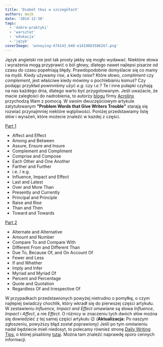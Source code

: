 ```yaml
---
title: 'Diabeł tkwi w szczegółach'
authors: mojk
date: '2014-12-30'
tags:
  - 'dobre-praktyki'
  - 'warsztat'
  - 'edukacja'
  - 'język'
coverImage: 'annoying-474143_640-e1419883586267.png'
---
```


Język angielski nie jest tak prosty jakby się mogło wydawać. Niektóre słowa i
wyrażenia mogą przyprawić o ból głowy, dlatego nawet najlepsi pisarze od czasu
do czasu popełniają błędy. Prawdopodobnie domyślacie się co mamy na myśli. Kiedy
używamy _rise_, a kiedy _raise_? Które słowo, _compliment_ czy _complement_,
jest właściwe kiedy mówimy o pochlebianiu komuś? Czy podając przykład powinniśmy
użyć _e.g._ czy _i.e._? Te i inne pułapki czyhają na nas każdego dnia, dlatego
warto być przygotowanym. Jeśli uważacie, że macie zaległości do nadrobienia, to
autorzy [blogu](http://www.acrolinx.com/blog/) firmy
[Acrolinx](http://www.acrolinx.com/) przychodzą Wam z pomocą. W swoim
dwuczęściowym artykule zatytułowanym **"Problem Words that Give Writers
Trouble"** starają się rozwiać przynajmniej niektóre wątpliwości. Poniżej
przedstawiamy listę słów i wyrażeń, które możecie znaleźć w każdej z części.

<!--truncate-->

[Part 1](http://www.acrolinx.com/blog/problem-words-give-writers-trouble-part-1/)

- Affect and Effect
- Among and Between
- Assure, Ensure and Insure
- Complement and Compliment
- Comprise and Compose
- Each Other and One Another
- Farther and Further
- i.e. / e.g.
- Influence, Impact and Effect
- Last and Latest
- Over and More Than
- Presently and Currently
- Principal and Principle
- Raise and Rise
- Than and Then
- Toward and Towards

[Part 2](http://www.acrolinx.com/blog/problem-words-give-writers-trouble-part-2/)

- Alternate and Alternative
- Amount and Number
- Compare To and Compare With
- Different From and Different Than
- Due To, Because Of, and On Account Of
- Fewer and Less
- If and Whether
- Imply and Infer
- Myriad and Myriad Of
- Percent and Percentage
- Quote and Quotation
- Regardless Of and Irrespective Of

W przypadkach przedstawionych powyżej nietrudno o pomyłkę, o czym najlepiej
świadczy chochlik, który wkradł się do pierwszej części artykułu. W zestawieniu
_Influence, Impact and Effect_ omawiane są słowa _Influence_, _Impact_ i
_Affect_, a nie _Effect_. O różnicy w znaczeniu tych dwóch słów można się
dowiedzieć z tej samej części artykułu 😉 (**Aktualizacja:** Po naszym
zgłoszeniu, powyższy błąd został poprawiony) Jeśli po tym omówieniu nadal
będziecie mieli niedosyt, to polecamy również stronę
[Daily Writing Tips](http://www.dailywritingtips.com/), o której pisaliśmy
[tutaj](../naucz-sie-sama-czesc-5/index.md). Można tam znaleźć naprawdę sporo
cennych informacji.
